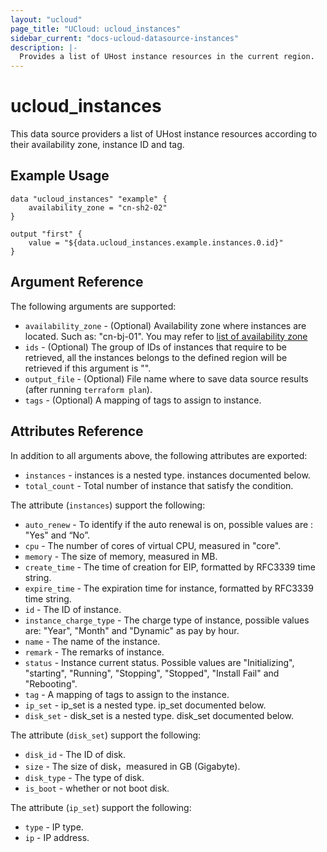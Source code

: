 ```yaml
---
layout: "ucloud"
page_title: "UCloud: ucloud_instances"
sidebar_current: "docs-ucloud-datasource-instances"
description: |-
  Provides a list of UHost instance resources in the current region.
---
```


# ucloud_instances

This data source providers a list of UHost instance resources according to their availability zone, instance ID and tag.

## Example Usage

```hcl
data "ucloud_instances" "example" {
    availability_zone = "cn-sh2-02"
}

output "first" {
    value = "${data.ucloud_instances.example.instances.0.id}"
}
```

## Argument Reference

The following arguments are supported:

* `availability_zone` - (Optional) Availability zone where instances are located. Such as: "cn-bj-01". You may refer to [list of availability zone](https://docs.ucloud.cn/api/summary/regionlist)
* `ids` - (Optional) The group of IDs of instances that require to be retrieved, all the instances belongs to the defined region will be retrieved if this argument is "".
* `output_file` - (Optional) File name where to save data source results (after running `terraform plan`).
* `tags` - (Optional) A mapping of tags to assign to instance.

## Attributes Reference

In addition to all arguments above, the following attributes are exported:

* `instances` - instances is a nested type. instances documented below.
* `total_count` - Total number of instance that satisfy the condition.

The attribute (`instances`) support the following:

* `auto_renew` - To identify if the auto renewal is on, possible values are : "Yes" and “No”.
* `cpu` - The number of cores of virtual CPU, measured in "core".
* `memory` - The size of memory, measured in MB.
* `create_time` - The time of creation for EIP, formatted by RFC3339 time string.
* `expire_time` - The expiration time for instance, formatted by RFC3339 time string.
* `id` - The ID of instance.
* `instance_charge_type` - The charge type of instance, possible values are: "Year", "Month" and "Dynamic" as pay by hour.
* `name` - The name of the instance.
* `remark` - The remarks of instance.
* `status` - Instance current status. Possible values are "Initializing", "starting", "Running", "Stopping", "Stopped", "Install Fail" and "Rebooting".
* `tag` - A mapping of tags to assign to the instance.
* `ip_set` - ip_set is a nested type. ip_set documented below.
* `disk_set` - disk_set is a nested type. disk_set documented below.

The attribute (`disk_set`) support the following:

* `disk_id` - The ID of disk.
* `size` - The size of disk，measured in GB (Gigabyte).
* `disk_type` - The type of disk.
* `is_boot` - whether or not boot disk.

The attribute (`ip_set`) support the following:

* `type` - IP type.
* `ip` - IP address.